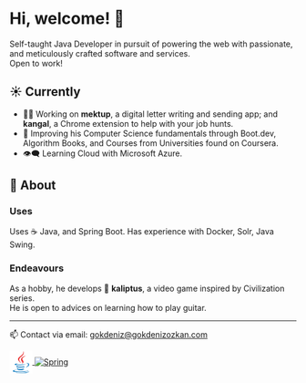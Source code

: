 # Hi, welcome! 👋

Self-taught Java Developer in pursuit of powering the web with passionate, and meticulously crafted software and services.  
Open to work!

## ☀️ Currently

- 👩‍💻 Working on **mektup**, a digital letter writing and sending app; and **kangal**, a Chrome extension to help with your job hunts.
- 📖️ Improving his Computer Science fundamentals through Boot.dev, Algorithm Books, and Courses from Universities found on Coursera.
- 👁️‍🗨️ Learning Cloud with Microsoft Azure.

## 🚀 About

### Uses
Uses ☕ Java, and Spring Boot. Has experience with Docker, Solr, Java Swing.

### Endeavours
As a hobby, he develops 🎲 **kaliptus**, a video game inspired by Civilization series.  
He is open to advices on learning how to play guitar.

---

📫 Contact via email: <a href="mailto:gokdeniz@gokdenizozkan.com">gokdeniz@gokdenizozkan.com</a>

<a href="https://www.java.com" target="blank">
<img align="center" src="https://raw.githubusercontent.com/devicons/devicon/master/icons/java/java-original.svg" alt="Java" height="40" width="40" />
</a>
<a href="https://spring.io/" target="blank">
<img align="center" src="https://www.vectorlogo.zone/logos/springio/springio-icon.svg" alt="Spring" height="40" width="40" />
</a>
